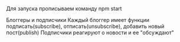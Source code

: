 Для запуска прописываем команду npm start

Блоггеры и подписчики
Каждый блоггер имеет функции подписать(subscribe), отписать(unsubscribe), добавить новый пост(publish)
Подписчики реагируют о новости и ее "обсуждают"
